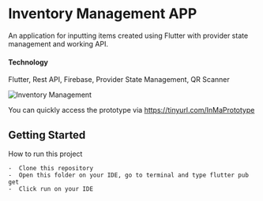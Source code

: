 # Inventory Management APP

An application for inputting items created using Flutter with provider state management and working API.

#### Technology
Flutter, Rest API, Firebase, Provider State Management, QR Scanner

![Inventory Management](https://github.com/RFerdiawan/inventory_management_app/blob/master/assets/Cover.png)

You can quickly access the prototype via https://tinyurl.com/InMaPrototype

## Getting Started

How to run this project

    -  Clone this repository
    -  Open this folder on your IDE, go to terminal and type flutter pub get
    -  Click run on your IDE
